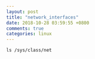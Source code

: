 ```yaml
---
layout: post
title: "network_interfaces"
date: 2018-10-28 03:59:55 +0800
comments: true
categories: linux
---
```

 `ls /sys/class/net`